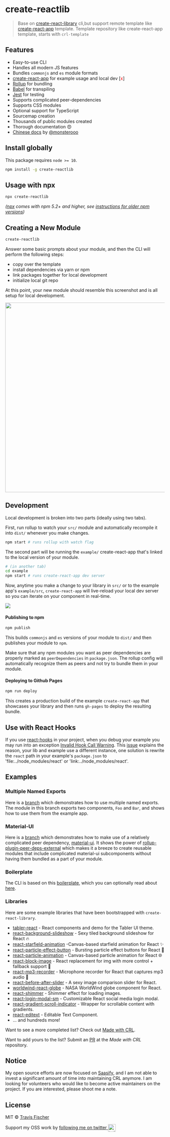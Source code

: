 # create-reactlib

> Base on [create-react-library](https://github.com/transitive-bullshit/create-react-library) cli,but support remote template like [create-react-app](https://github.com/facebookincubator/create-react-app) template. Template repository like create-react-app template, starts with `crl-template`


## Features

- Easy-to-use CLI
- Handles all modern JS features
- Bundles `commonjs` and `es` module formats
- [create-react-app](https://github.com/facebookincubator/create-react-app) for example usage and local dev [<font color=red>x</font>]
- [Rollup](https://rollupjs.org/) for bundling
- [Babel](https://babeljs.io/) for transpiling
- [Jest](https://facebook.github.io/jest/) for testing
- Supports complicated peer-dependencies
- Supports CSS modules
- Optional support for TypeScript
- Sourcemap creation
- Thousands of public modules created
- Thorough documentation :heart_eyes:
- [Chinese docs](./readme.zh-CN.md) by [@monsterooo](https://github.com/monsterooo)

## Install globally

This package requires `node >= 10`.

```bash
npm install -g create-reactlib
```

## Usage with npx

```bash
npx create-reactlib
```

_([npx](https://medium.com/@maybekatz/introducing-npx-an-npm-package-runner-55f7d4bd282b) comes with npm 5.2+ and higher, see [instructions for older npm versions](https://gist.github.com/gaearon/4064d3c23a77c74a3614c498a8bb1c5f))_

## Creating a New Module

```bash
create-reactlib
```

Answer some basic prompts about your module, and then the CLI will perform the following steps:

- copy over the template
- install dependencies via yarn or npm
- link packages together for local development
- initialize local git repo

At this point, your new module should resemble this screenshot and is all setup for local development.

<p align="center">
  <img width="600" src="https://cdn.rawgit.com/transitive-bullshit/create-react-library/master/media/tree.svg">
</p>

## Development

Local development is broken into two parts (ideally using two tabs).

First, run rollup to watch your `src/` module and automatically recompile it into `dist/` whenever you make changes.

```bash
npm start # runs rollup with watch flag
```

The second part will be running the `example/` create-react-app that's linked to the local version of your module.

```bash
# (in another tab)
cd example
npm start # runs create-react-app dev server
```

Now, anytime you make a change to your library in `src/` or to the example app's `example/src`, `create-react-app` will live-reload your local dev server so you can iterate on your component in real-time.

![](https://media.giphy.com/media/12NUbkX6p4xOO4/giphy.gif)

#### Publishing to npm

```bash
npm publish
```

This builds `commonjs` and `es` versions of your module to `dist/` and then publishes your module to `npm`.

Make sure that any npm modules you want as peer dependencies are properly marked as `peerDependencies` in `package.json`. The rollup config will automatically recognize them as peers and not try to bundle them in your module.

#### Deploying to Github Pages

```bash
npm run deploy
```

This creates a production build of the example `create-react-app` that showcases your library and then runs `gh-pages` to deploy the resulting bundle.

## Use with React Hooks

If you use [react-hooks](https://reactjs.org/docs/hooks-intro.html) in your project, when you debug your example you may run into an exception [Invalid Hook Call Warning](https://reactjs.org/warnings/invalid-hook-call-warning.html). This [issue](https://github.com/facebook/react/issues/14257) explains the reason, your lib and example use a different instance, one solution is rewrite the `react` path in your example's `package.json` to 'file:../node_modules/react' or 'link:../node_modules/react'.

## Examples

### Multiple Named Exports

Here is a [branch](https://github.com/transitive-bullshit/react-modern-library-boilerplate/tree/feature/multiple-exports) which demonstrates how to use multiple named exports. The module in this branch exports two components, `Foo` and `Bar`, and shows how to use them from the example app.

### Material-UI

Here is a [branch](https://github.com/transitive-bullshit/react-modern-library-boilerplate/tree/feature/material-ui) which demonstrates how to make use of a relatively complicated peer dependency, [material-ui](https://github.com/mui-org/material-ui). It shows the power of [rollup-plugin-peer-deps-external](https://www.npmjs.com/package/rollup-plugin-peer-deps-external) which makes it a breeze to create reusable modules that include complicated material-ui subcomponents without having them bundled as a part of your module.

### Boilerplate

The CLI is based on this [boilerplate](https://github.com/transitive-bullshit/react-modern-library-boilerplate), which you can optionally read about [here](https://hackernoon.com/publishing-baller-react-modules-2b039d84bce7).

### Libraries

Here are some example libraries that have been bootstrapped with `create-react-library`.

- [tabler-react](https://github.com/tabler/tabler-react) - React components and demo for the Tabler UI theme.
- [react-background-slideshow](https://github.com/transitive-bullshit/react-background-slideshow) - Sexy tiled background slideshow for React 🔥
- [react-starfield-animation](https://github.com/transitive-bullshit/react-starfield-animation) -Canvas-based starfield animation for React ✨
- [react-particle-effect-button](https://github.com/transitive-bullshit/react-particle-effect-button) - Bursting particle effect buttons for React 🎉
- [react-particle-animation](https://github.com/transitive-bullshit/react-particle-animation) - Canvas-based particle animation for React 🌐
- [react-block-image](https://github.com/transitive-bullshit/react-block-image) - React replacement for img with more control + fallback support 🌃
- [react-mp3-recorder](https://github.com/transitive-bullshit/react-mp3-recorder) - Microphone recorder for React that captures mp3 audio 🎵
- [react-before-after-slider](https://github.com/transitive-bullshit/react-before-after-slider) - A sexy image comparison slider for React.
- [worldwind-react-globe](https://github.com/emxsys/worldwind-react-globe) - NASA WorldWind globe component for React.
- [react-shimmer](https://github.com/gokcan/react-shimmer) - Shimmer effect for loading images.
- [react-login-modal-sm](https://github.com/Silind/react-login-modal-sm) - Customizable React social media login modal.
- [react-gradient-scroll-indicator](https://github.com/jbccollins/react-gradient-scroll-indicator) - Wrapper for scrollable content with gradients.
- [react-editext](https://github.com/alioguzhan/react-editext) - Editable Text Component.
- ... and hundreds more!

Want to see a more completed list? Check out [Made with CRL](https://made-with-crl.netlify.com/).

Want to add yours to the list? Submit an [PR](https://github.com/HurricaneInteractive/made-with-crl#adding-a-library) at the _Made with CRL_ repository.

## Notice

My open source efforts are now focused on [Saasify](https://github.com/saasify-sh/saasify), and I am not able to invest a significant amount of time into maintaining CRL anymore. I am looking for volunteers who would like to become active maintainers on the project. If you are interested, please shoot me a note.

## License

MIT © [Travis Fischer](https://github.com/transitive-bullshit)

Support my OSS work by <a href="https://twitter.com/transitive_bs">following me on twitter <img src="https://storage.googleapis.com/saasify-assets/twitter-logo.svg" alt="twitter" height="24px" align="center"></a>
